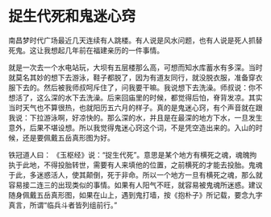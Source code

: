 # 捉生代死和鬼迷心窍

南昌梦时代广场最近几天连续有人跳楼。有人说是风水问题，也有人说是死人抓替死鬼。这让我想起几年前在福建亲历的一件事情。

就是一次去一个水电站玩，大坝有五层楼那么高，可想而知水库蓄水有多深。当时就莫名其妙的想下去游泳，鞋子都脱了，因为有道友同行，就没脱衣服，准备穿衣服下去的。然后被我师叔呵斥住了，问我要干嘛。我说想下去洗澡。师叔说：你不想活了，这么深的水下去洗澡。后来回庙里的时候，都觉得后怕，脊背发凉。其实当时天气也不算很热，也就阳历五六月的样子。真的是鬼迷心窍，有个声音就在跟我说：下拉游泳啊，好凉快的。那么深的水，并且是在最深的地方下水，一旦发生意外，后果不堪设想。所以我觉得鬼迷心窍这个词，不是凭空造出来的。入山的时候，还是要佩戴五岳真形图为好。

铁冠道人曰： 《玉枢经》说：“捉生代死”。意思是某个地方有横死之魂，魂魄拘执于此地，不得投胎转世，需要有人来填他的位置，之前横死的才能去投胎。鬼魂于此，多迷惑活人，使其颠倒，死于非命。所以一个地方一旦有横死之魂，那么就容易接二连三的出现类似的事情。如果有人阳气不旺，就容易被鬼魂所迷惑。建议随身佩戴五岳真形图，如果在山上，遇到鬼打墙，按《抱朴子》所记载，要念九字真言，所谓“临兵斗者皆列组前行。”

